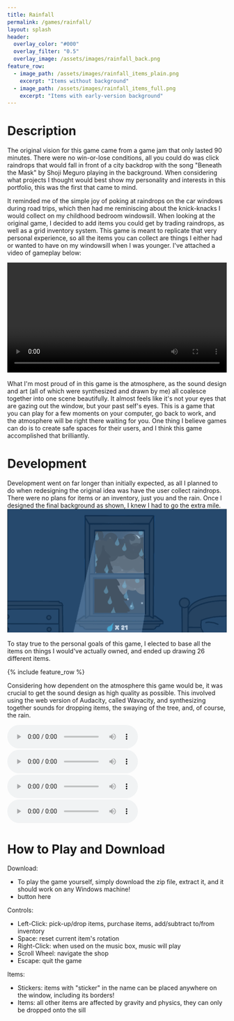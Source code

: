 ```yaml
---
title: Rainfall
permalink: /games/rainfall/
layout: splash
header:
  overlay_color: "#000"
  overlay_filter: "0.5"
  overlay_image: /assets/images/rainfall_back.png
feature_row:
  - image_path: /assets/images/rainfall_items_plain.png
    excerpt: "Items without background"
  - image_path: /assets/images/rainfall_items_full.png
    excerpt: "Items with early-version background"
---
```


# Description
The original vision for this game came from a game jam that only lasted 90 minutes. There were no win-or-lose conditions, all you could do was click raindrops that would fall in front of a city backdrop with the song "Beneath the Mask" by Shoji Meguro playing in the background. When considering what projects I thought would best show my personality and interests in this portfolio, this was the first that came to mind.

It reminded me of the simple joy of poking at raindrops on the car windows during road trips, which then had me reminiscing about the knick-knacks I would collect on my childhood bedroom windowsill. When looking at the original game, I decided to add items you could get by trading raindrops, as well as a grid inventory system. This game is meant to replicate that very personal experience, so all the items you can collect are things I either had or wanted to have on my windowsill when I was younger. I've attached a video of gameplay below:

<video controls width="100%">
  <source src="/assets/videos/rainfall.mp4" type="video/mp4">
</video>

What I'm most proud of in this game is the atmosphere, as the sound design and art (all of which were synthesized and drawn by me) all coalesce together into one scene beautifully. It almost feels like it's not your eyes that are gazing out the window, but your past self's eyes. This is a game that you can play for a few moments on your computer, go back to work, and the atmosphere will be right there waiting for you. One thing I believe games can do is to create safe spaces for their users, and I think this game accomplished that brilliantly.

# Development
Development went on far longer than initially expected, as all I planned to do when redesigning the original idea was have the user collect raindrops. There were no plans for items or an inventory, just you and the rain. Once I designed the final background as shown, I knew I had to go the extra mile.
![Alt text](/assets/images/rainfall_background.PNG)

To stay true to the personal goals of this game, I elected to base all the items on things I would've actually owned, and ended up drawing 26 different items.

{% include feature_row %}

Considering how dependent on the atmosphere this game would be, it was crucial to get the sound design as high quality as possible. This involved using the web version of Audacity, called Wavacity, and synthesizing together sounds for dropping items, the swaying of the tree, and, of course, the rain.

<audio controls>
  <source src="/assets/audio/rainfall.wav" type="audio/wav">
</audio>
<audio controls>
  <source src="/assets/audio/lego_minecraft_drop.wav" type="audio/wav">
</audio>
<audio controls>
  <source src="/assets/audio/rock_drop.wav" type="audio/wav">
</audio>
<audio controls>
  <source src="/assets/audio/drop_touch.wav" type="audio/wav">
</audio>

# How to Play and Download
Download:
- To play the game yourself, simply download the zip file, extract it, and it should work on any Windows machine!
- button here

Controls:
- Left-Click: pick-up/drop items, purchase items, add/subtract to/from inventory
- Space: reset current item's rotation
- Right-Click: when used on the music box, music will play
- Scroll Wheel: navigate the shop
- Escape: quit the game

Items:
- Stickers: items with "sticker" in the name can be placed anywhere on the window, including its borders!
- Items: all other items are affected by gravity and physics, they can only be dropped onto the sill
